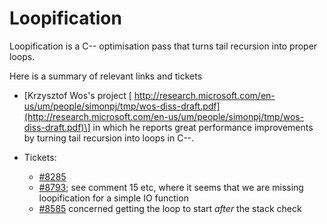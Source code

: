# Loopification


Loopification is a C-- optimisation pass that turns tail recursion into proper loops.


Here is a summary of relevant links and tickets

- \[Krzysztof Wos's project [ http://research.microsoft.com/en-us/um/people/simonpj/tmp/wos-diss-draft.pdf](http://research.microsoft.com/en-us/um/people/simonpj/tmp/wos-diss-draft.pdf)\] in which he reports great performance improvements by turning tail recursion into loops in C--. 

- Tickets:

  - [\#8285](https://gitlab.haskell.org//ghc/ghc/issues/8285)
  - [\#8793](https://gitlab.haskell.org//ghc/ghc/issues/8793); see comment 15 etc, where it seems that we are missing loopification for a simple IO function
  - [\#8585](https://gitlab.haskell.org//ghc/ghc/issues/8585) concerned getting the loop to start *after* the stack check
